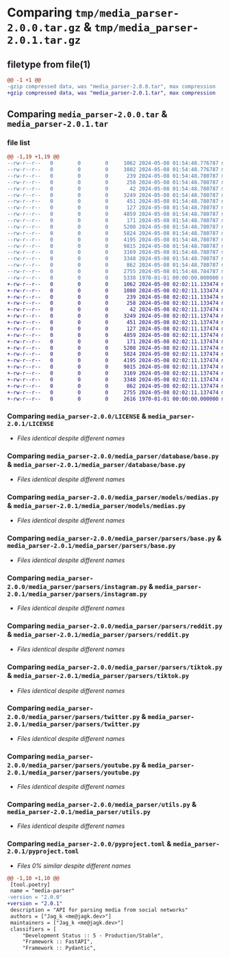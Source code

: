 # Comparing `tmp/media_parser-2.0.0.tar.gz` & `tmp/media_parser-2.0.1.tar.gz`

## filetype from file(1)

```diff
@@ -1 +1 @@
-gzip compressed data, was "media_parser-2.0.0.tar", max compression
+gzip compressed data, was "media_parser-2.0.1.tar", max compression
```

## Comparing `media_parser-2.0.0.tar` & `media_parser-2.0.1.tar`

### file list

```diff
@@ -1,19 +1,19 @@
--rw-r--r--   0        0        0     1062 2024-05-08 01:54:48.776787 media_parser-2.0.0/LICENSE
--rw-r--r--   0        0        0     3802 2024-05-08 01:54:48.776787 media_parser-2.0.0/README.md
--rw-r--r--   0        0        0      239 2024-05-08 01:54:48.780787 media_parser-2.0.0/media_parser/__init__.py
--rw-r--r--   0        0        0      258 2024-05-08 01:54:48.780787 media_parser-2.0.0/media_parser/context.py
--rw-r--r--   0        0        0       42 2024-05-08 01:54:48.780787 media_parser-2.0.0/media_parser/database/__init__.py
--rw-r--r--   0        0        0     3249 2024-05-08 01:54:48.780787 media_parser-2.0.0/media_parser/database/base.py
--rw-r--r--   0        0        0      451 2024-05-08 01:54:48.780787 media_parser-2.0.0/media_parser/database/models.py
--rw-r--r--   0        0        0      127 2024-05-08 01:54:48.780787 media_parser-2.0.0/media_parser/models/__init__.py
--rw-r--r--   0        0        0     4859 2024-05-08 01:54:48.780787 media_parser-2.0.0/media_parser/models/medias.py
--rw-r--r--   0        0        0      171 2024-05-08 01:54:48.780787 media_parser-2.0.0/media_parser/parsers/__init__.py
--rw-r--r--   0        0        0     5208 2024-05-08 01:54:48.780787 media_parser-2.0.0/media_parser/parsers/base.py
--rw-r--r--   0        0        0     5824 2024-05-08 01:54:48.780787 media_parser-2.0.0/media_parser/parsers/instagram.py
--rw-r--r--   0        0        0     4195 2024-05-08 01:54:48.780787 media_parser-2.0.0/media_parser/parsers/reddit.py
--rw-r--r--   0        0        0     9815 2024-05-08 01:54:48.780787 media_parser-2.0.0/media_parser/parsers/tiktok.py
--rw-r--r--   0        0        0     3169 2024-05-08 01:54:48.780787 media_parser-2.0.0/media_parser/parsers/twitter.py
--rw-r--r--   0        0        0     3348 2024-05-08 01:54:48.780787 media_parser-2.0.0/media_parser/parsers/youtube.py
--rw-r--r--   0        0        0      862 2024-05-08 01:54:48.780787 media_parser-2.0.0/media_parser/utils.py
--rw-r--r--   0        0        0     2755 2024-05-08 01:54:48.784787 media_parser-2.0.0/pyproject.toml
--rw-r--r--   0        0        0     5338 1970-01-01 00:00:00.000000 media_parser-2.0.0/PKG-INFO
+-rw-r--r--   0        0        0     1062 2024-05-08 02:02:11.133474 media_parser-2.0.1/LICENSE
+-rw-r--r--   0        0        0     1080 2024-05-08 02:02:11.133474 media_parser-2.0.1/README.md
+-rw-r--r--   0        0        0      239 2024-05-08 02:02:11.133474 media_parser-2.0.1/media_parser/__init__.py
+-rw-r--r--   0        0        0      258 2024-05-08 02:02:11.133474 media_parser-2.0.1/media_parser/context.py
+-rw-r--r--   0        0        0       42 2024-05-08 02:02:11.137474 media_parser-2.0.1/media_parser/database/__init__.py
+-rw-r--r--   0        0        0     3249 2024-05-08 02:02:11.137474 media_parser-2.0.1/media_parser/database/base.py
+-rw-r--r--   0        0        0      451 2024-05-08 02:02:11.137474 media_parser-2.0.1/media_parser/database/models.py
+-rw-r--r--   0        0        0      127 2024-05-08 02:02:11.137474 media_parser-2.0.1/media_parser/models/__init__.py
+-rw-r--r--   0        0        0     4859 2024-05-08 02:02:11.137474 media_parser-2.0.1/media_parser/models/medias.py
+-rw-r--r--   0        0        0      171 2024-05-08 02:02:11.137474 media_parser-2.0.1/media_parser/parsers/__init__.py
+-rw-r--r--   0        0        0     5208 2024-05-08 02:02:11.137474 media_parser-2.0.1/media_parser/parsers/base.py
+-rw-r--r--   0        0        0     5824 2024-05-08 02:02:11.137474 media_parser-2.0.1/media_parser/parsers/instagram.py
+-rw-r--r--   0        0        0     4195 2024-05-08 02:02:11.137474 media_parser-2.0.1/media_parser/parsers/reddit.py
+-rw-r--r--   0        0        0     9815 2024-05-08 02:02:11.137474 media_parser-2.0.1/media_parser/parsers/tiktok.py
+-rw-r--r--   0        0        0     3169 2024-05-08 02:02:11.137474 media_parser-2.0.1/media_parser/parsers/twitter.py
+-rw-r--r--   0        0        0     3348 2024-05-08 02:02:11.137474 media_parser-2.0.1/media_parser/parsers/youtube.py
+-rw-r--r--   0        0        0      862 2024-05-08 02:02:11.137474 media_parser-2.0.1/media_parser/utils.py
+-rw-r--r--   0        0        0     2755 2024-05-08 02:02:11.137474 media_parser-2.0.1/pyproject.toml
+-rw-r--r--   0        0        0     2616 1970-01-01 00:00:00.000000 media_parser-2.0.1/PKG-INFO
```

### Comparing `media_parser-2.0.0/LICENSE` & `media_parser-2.0.1/LICENSE`

 * *Files identical despite different names*

### Comparing `media_parser-2.0.0/media_parser/database/base.py` & `media_parser-2.0.1/media_parser/database/base.py`

 * *Files identical despite different names*

### Comparing `media_parser-2.0.0/media_parser/models/medias.py` & `media_parser-2.0.1/media_parser/models/medias.py`

 * *Files identical despite different names*

### Comparing `media_parser-2.0.0/media_parser/parsers/base.py` & `media_parser-2.0.1/media_parser/parsers/base.py`

 * *Files identical despite different names*

### Comparing `media_parser-2.0.0/media_parser/parsers/instagram.py` & `media_parser-2.0.1/media_parser/parsers/instagram.py`

 * *Files identical despite different names*

### Comparing `media_parser-2.0.0/media_parser/parsers/reddit.py` & `media_parser-2.0.1/media_parser/parsers/reddit.py`

 * *Files identical despite different names*

### Comparing `media_parser-2.0.0/media_parser/parsers/tiktok.py` & `media_parser-2.0.1/media_parser/parsers/tiktok.py`

 * *Files identical despite different names*

### Comparing `media_parser-2.0.0/media_parser/parsers/twitter.py` & `media_parser-2.0.1/media_parser/parsers/twitter.py`

 * *Files identical despite different names*

### Comparing `media_parser-2.0.0/media_parser/parsers/youtube.py` & `media_parser-2.0.1/media_parser/parsers/youtube.py`

 * *Files identical despite different names*

### Comparing `media_parser-2.0.0/media_parser/utils.py` & `media_parser-2.0.1/media_parser/utils.py`

 * *Files identical despite different names*

### Comparing `media_parser-2.0.0/pyproject.toml` & `media_parser-2.0.1/pyproject.toml`

 * *Files 0% similar despite different names*

```diff
@@ -1,10 +1,10 @@
 [tool.poetry]
 name = "media-parser"
-version = "2.0.0"
+version = "2.0.1"
 description = "API for parsing media from social networks"
 authors = ["Jag_k <me@jagk.dev>"]
 maintainers = ["Jag_k <me@jagk.dev>"]
 classifiers = [
     "Development Status :: 5 - Production/Stable",
     "Framework :: FastAPI",
     "Framework :: Pydantic",
```

